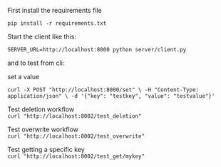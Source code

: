 First install the requirements file

`
pip install -r requirements.txt
`

Start the client like this:

`
SERVER_URL=http://localhost:8000 python server/client.py 
`


and to test from cli:

set a value

`
curl -X POST "http://localhost:8000/set" \
  -H "Content-Type: application/json" \
  -d '{"key": "testkey", "value": "testvalue"}'
`

Test deletion workflow  
`
curl "http://localhost:8002/test_deletion"
`

Test overwrite workflow  
`
curl "http://localhost:8002/test_overwrite"
`

Test getting a specific key  
`
curl "http://localhost:8002/test_get/mykey"
`